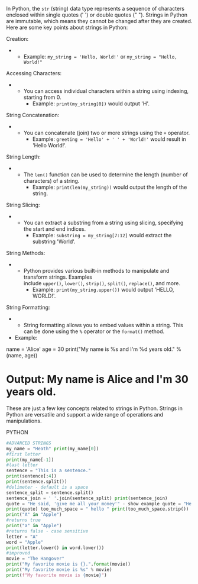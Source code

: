 In Python, the `str` (string) data type represents a sequence of characters enclosed within single quotes (' ') or double quotes (" "). Strings in Python are immutable, which means they cannot be changed after they are created. Here are some key points about strings in Python:

Creation:

- - Example: `my_string = 'Hello, World!'` or `my_string = "Hello, World!"`

Accessing Characters:

- - You can access individual characters within a string using indexing, starting from 0.
    - Example: `print(my_string[0])` would output 'H'.

String Concatenation:

- - You can concatenate (join) two or more strings using the `+` operator.
    - Example: `greeting = 'Hello' + ' ' + 'World!'` would result in 'Hello World!'.

String Length:

- - The `len()` function can be used to determine the length (number of characters) of a string.
    - Example: `print(len(my_string))` would output the length of the string.

String Slicing:

- - You can extract a substring from a string using slicing, specifying the start and end indices.
    - Example: `substring = my_string[7:12]` would extract the substring 'World'.

String Methods:

- - Python provides various built-in methods to manipulate and transform strings. Examples include `upper()`, `lower()`, `strip()`, `split()`, `replace()`, and more.
    - Example: `print(my_string.upper())` would output 'HELLO, WORLD!'.

String Formatting:

- - String formatting allows you to embed values within a string. This can be done using the `%` operator or the `format()` method.
- Example:

name = 'Alice'
age = 30
print("My name is %s and I'm %d years old." % (name, age))
# Output: My name is Alice and I'm 30 years old.

These are just a few key concepts related to strings in Python. Strings in Python are versatile and support a wide range of operations and manipulations.  

PYTHON


```python
#ADVANCED STRINGS 
my_name = "Heath" print(my_name[0]) 
#first letter 
print(my_name[-1]) 
#last letter 
sentence = "This is a sentence." 
print(sentence[:4]) 
print(sentence.split()) 
#delimeter - default is a space 
sentence_split = sentence.split()
sentence_join = ' '.join(sentence_split) print(sentence_join) 
quote = "He said, 'give me all your money'" - show example quote = "He said, \"give me all your money\"" 
print(quote) too_much_space = " hello " print(too_much_space.strip()) 
print("A" in "Apple")
#returns true 
print("a" in "Apple") 
#returns false - case sensitive 
letter = "A"
word = "Apple" 
print(letter.lower() in word.lower())
#improved
movie = "The Hangover" 
print("My favorite movie is {}.".format(movie)) 
print("My favorite movie is %s" % movie) 
print(f"My favorite movie is {movie}")
```
